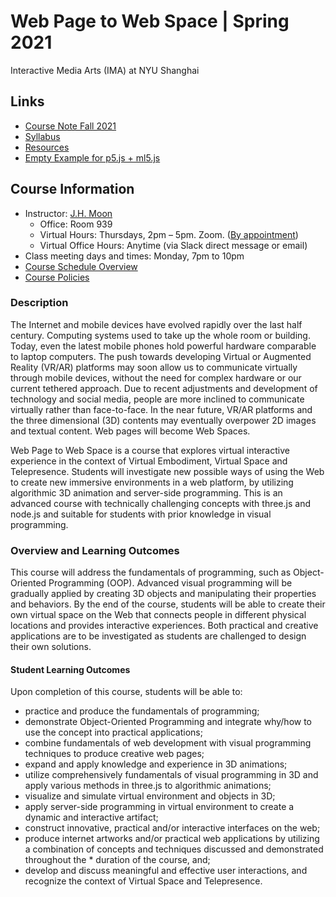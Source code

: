 # Web Page to Web Space | Spring 2021
Interactive Media Arts (IMA) at NYU Shanghai

## Links
* [Course Note Fall 2021]()
* [Syllabus]()
* [Resources]()
* [Empty Example for p5.js + ml5.js](https://glitch.com/edit/#!/empty-example-ml5)

## Course Information
* Instructor: [J.H. Moon](jh.moon@nyu.edu)
  * Office: Room 939
  * Virtual Hours: Thursdays, 2pm – 5pm. Zoom. ([By appointment](jh.moon@nyu.edu))
  * Virtual Office Hours: Anytime (via Slack direct message or email)
* Class meeting days and times: Monday, 7pm to 10pm 
* [Course Schedule Overview]()
* [Course Policies]()

### Description
The Internet and mobile devices have evolved rapidly over the last half century. Computing systems used to take up the whole room or building. Today, even the latest mobile phones hold powerful hardware comparable to laptop computers. The push towards developing Virtual or Augmented Reality (VR/AR) platforms may soon allow us to communicate virtually through mobile devices, without the need for complex hardware or our current tethered approach. Due to recent adjustments and development of technology and social media, people are more inclined to communicate virtually rather than face-to-face. In the near future, VR/AR platforms and the three dimensional (3D) contents may eventually overpower 2D images and textual content. Web pages will become Web Spaces. 

Web Page to Web Space is a course that explores virtual interactive experience in the context of Virtual Embodiment, Virtual Space and Telepresence. Students will investigate new possible ways of using the Web to create new immersive environments in a web platform, by utilizing algorithmic 3D animation and server-side programming. This is an advanced course with technically challenging concepts with three.js and node.js and suitable for students with prior knowledge in visual programming.

 
### Overview and Learning Outcomes
This course will address the fundamentals of programming, such as Object-Oriented Programming (OOP). Advanced visual programming will be gradually applied by creating 3D objects and manipulating their properties and behaviors. By the end of the course, students will be able to create their own virtual space on the Web that connects people in different physical locations and provides interactive experiences. Both practical and creative applications are to be investigated as students are challenged to design their own solutions.
 
#### Student Learning Outcomes
Upon completion of this course, students will be able to:
* practice and produce the fundamentals of programming;
* demonstrate Object-Oriented Programming and integrate why/how to use the concept into practical applications;
* combine fundamentals of web development with visual programming techniques to produce creative web pages;
* expand and apply knowledge and experience in 3D animations;
* utilize comprehensively fundamentals of visual programming in 3D and apply various methods in three.js to algorithmic animations;
* visualize and simulate virtual environment and objects in 3D;
* apply server-side programming in virtual environment to create a dynamic and interactive artifact;
* construct innovative, practical and/or interactive interfaces on the web;
* produce internet artworks and/or practical web applications by utilizing a combination of concepts and techniques discussed and demonstrated throughout the * duration of the course, and;
* develop and discuss meaningful and effective user interactions, and recognize the context of Virtual Space and Telepresence.
